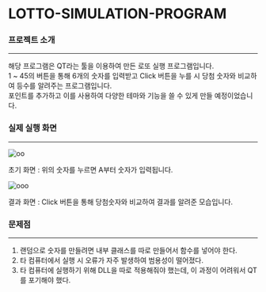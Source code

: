 # LOTTO-SIMULATION-PROGRAM


### 프로젝트 소개
---
 해당 프로그램은 QT라는 툴을 이용하여 만든 로또 실행 프로그램입니다.  
 1 ~ 45의 버튼을 통해 6개의 숫자를 입력받고 Click 버튼을 누를 시 당첨 숫자와 비교하여 등수를 알려주는 프로그램입니다.  
 포인트를 추가하고 이를 사용하여 다양한 테마와 기능을 쓸 수 있게 만들 예정이었습니다.  
   
### 실제 실행 화면
 ---
 ![oo](https://user-images.githubusercontent.com/101317590/171852025-1ee82e35-da3e-4698-b2f2-89eddba0623d.png)
 
초기 화면 : 위의 숫자를 누르면 A부터 숫자가 입력됩니다.

![ooo](https://user-images.githubusercontent.com/101317590/171852137-ae2cdd5e-d562-428e-95fc-31c461b7e2f2.png)

결과 화면 : Click 버튼을 통해 당첨숫자와 비교하여 결과를 알려준 모습입니다.  
   
### 문제점
 ---
 1. 랜덤으로 숫자를 만들려면 내부 클래스를 따로 만들어서 함수를 넣어야 한다.
 2. 타 컴퓨터에서 실행 시 오류가 자주 발생하여 범용성이 떨어졌다.
 3. 타 컴퓨터에 실행하기 위해 DLL을 따로 적용해줘야 했는데, 이 과정이 어려워서 QT를 포기해야 했다.
